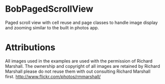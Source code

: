 # BobPagedScrollView

Paged scroll view with cell reuse and page classes to handle image display and zooming similar to the built in photos app.


# Attributions

All images used in the examples are used with the permission of Richard Marshall.  The ownership and copyright of all images are retained by Richard Marshall please do not reuse them with out consulting Richard Marshall first.
http://www.flickr.com/photos/rmmarshall/


